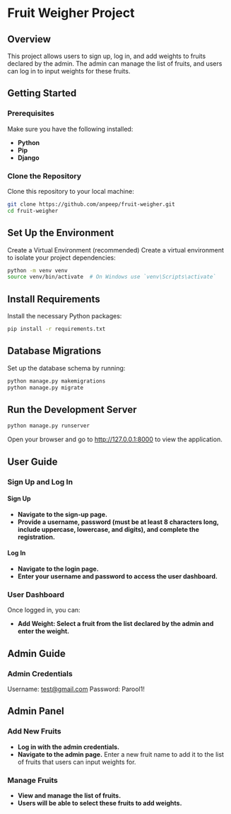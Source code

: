 # Fruit Weigher Project

## Overview

This project allows users to sign up, log in, and add weights to fruits declared by the admin. The admin can manage the list of fruits, and users can log in to input weights for these fruits.

## Getting Started

### Prerequisites

Make sure you have the following installed:

- **Python**
- **Pip**
- **Django**

### Clone the Repository

Clone this repository to your local machine:
```bash
git clone https://github.com/anpeep/fruit-weigher.git
cd fruit-weigher
```
## Set Up the Environment

Create a Virtual Environment (recommended)
Create a virtual environment to isolate your project dependencies:
```bash
python -m venv venv
source venv/bin/activate  # On Windows use `venv\Scripts\activate`
```
## Install Requirements
Install the necessary Python packages:
```bash
pip install -r requirements.txt
```
## Database Migrations

Set up the database schema by running:
```bash
python manage.py makemigrations
python manage.py migrate
```
## Run the Development Server
```bash
python manage.py runserver
```
Open your browser and go to http://127.0.0.1:8000 to view the application.

## User Guide

### Sign Up and Log In
#### Sign Up

- **Navigate to the sign-up page.**
- **Provide a username, password (must be at least 8 characters long, include uppercase, lowercase, and digits), and complete the registration.**
#### Log In

- **Navigate to the login page.**
- **Enter your username and password to access the user dashboard.**

### User Dashboard
Once logged in, you can:

- **Add Weight: Select a fruit from the list declared by the admin and enter the weight.**

## Admin Guide

### Admin Credentials
Username: test@gmail.com
Password: Parool1!

## Admin Panel
### Add New Fruits

- **Log in with the admin credentials.**
- **Navigate to the admin page.**
Enter a new fruit name to add it to the list of fruits that users can input weights for.
### Manage Fruits

- **View and manage the list of fruits.**
- **Users will be able to select these fruits to add weights.**

